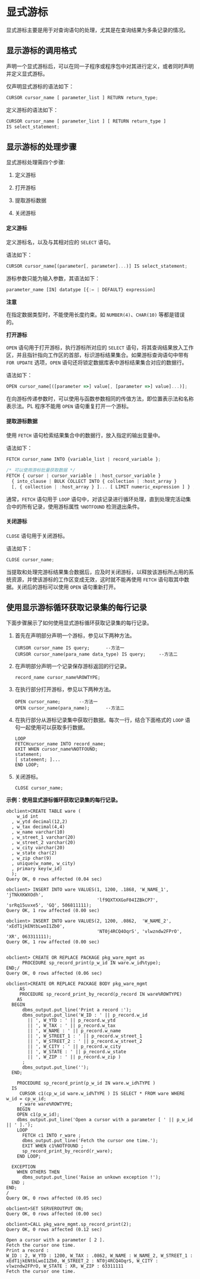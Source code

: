 显式游标 
=========================

显式游标主要是用于对查询语句的处理，尤其是在查询结果为多条记录的情况。

显示游标的调用格式 
------------------------------

声明一个显式游标后，可以在同一子程序或程序包中对其进行定义，或者同时声明并定义显式游标。

仅声明显式游标的语法如下：

```javascript
CURSOR cursor_name [ parameter_list ] RETURN return_type;
```



定义游标的语法如下：

```javascript
CURSOR cursor_name [ parameter_list ] [ RETURN return_type ]
IS select_statement;
```



显示游标的处理步骤 
------------------------------

显式游标处理需四个步骤:

1. 定义游标

   

2. 打开游标

   

3. 提取游标数据

   

4. 关闭游标

   




#### **定义游标** 

定义游标名，以及与其相对应的 `SELECT` 语句。

语法如下：

```javascript
CURSOR cursor_name[(parameter[, parameter]...)] IS select_statement;
```



游标参数只能为输入参数，其语法如下：

```javascript
parameter_name [IN] datatype [{:= | DEFAULT} expression]
```


**注意**



在指定数据类型时，不能使用长度约束。如 `NUMBER(4)`、`CHAR(10)` 等都是错误的。

**打开游标** 

`OPEN` 语句用于打开游标，执行游标所对应的 `SELECT` 语句，将其查询结果放入工作区，并且指针指向工作区的首部，标识游标结果集合。如果游标查询语句中带有 `FOR UPDATE` 选项，`OPEN` 语句还将锁定数据库表中游标结果集合对应的数据行。

语法如下：

```javascript
OPEN cursor_name[([parameter =>] value[, [parameter =>] value]...)];
```



在向游标传递参数时，可以使用与函数参数相同的传值方法，即位置表示法和名称表示法。PL 程序不能用 `OPEN` 语句重复打开一个游标。

#### **提取游标数据** 

使用 `FETCH` 语句检索结果集合中的数据行，放入指定的输出变量中。 

语法如下：

```javascript
FETCH cursor_name INTO {variable_list | record_variable };

/* 可以使用游标批量获取数据 */
FETCH { cursor | cursor_variable | :host_cursor_variable }
  { into_clause | BULK COLLECT INTO { collection | :host_array }
  [, { collection | :host_array } ]... [ LIMIT numeric_expression ] } ;

```



通常，`FETCH` 语句用于 `LOOP` 语句中，对该记录进行循环处理，直到处理完活动集合中的所有记录，使用游标属性 `%NOTFOUND` 检测退出条件。

#### **关闭游标** 

`CLOSE` 语句用于关闭游标。

语法如下：

```javascript
CLOSE cursor_name;
```



当提取和处理完游标结果集合数据后，应及时关闭游标，以释放该游标所占用的系统资源，并使该游标的工作区变成无效，这时就不能再使用 `FETCH` 语句取其中数据。关闭后的游标可以使用 `OPEN` 语句重新打开。

使用显示游标循环获取记录集的每行记录 
---------------------------------------

下面步骤展示了如何使用显式游标循环获取记录集的每行记录。 

1. 首先在声明部分声明一个游标，参见以下两种方法。

   ```unknow
   CURSOR cursor_name IS query;      --方法一
   CURSOR cursor_name(para_name data_type) IS query;     --方法二
   ```

   




<!-- -->

2. 在声明部分声明一个记录保存游标返回的行记录。

   ```unknow
   record_name cursor_name%ROWTYPE;
   ```

   




<!-- -->

3. 在执行部分打开游标，参见以下两种方法。

   ```unknow
   OPEN cursor_name;       --方法一
   OPEN cursor_name(para_name);      --方法二
   ```

   




<!-- -->

4. 在执行部分从游标记录集中获取行数据。每次一行，结合下面格式的 `LOOP` 语句一起使用可以获取多行数据。

   ```unknow
   LOOP
   FETCHcursor_name INTO record_name;
   EXIT WHEN cursor_name%NOTFOUND;
   statement;
   [ statement; ]...
   END LOOP;
   ```

   




<!-- -->

5. 关闭游标。

   ```unknow
   CLOSE cursor_name;
   ```

   




**示例：使用显式游标循环获取记录集的每行记录。** 

```unknow
obclient>CREATE TABLE ware (
    w_id int
  , w_ytd decimal(12,2)
  , w_tax decimal(4,4)
  , w_name varchar(10)
  , w_street_1 varchar(20)
  , w_street_2 varchar(20)
  , w_city varchar(20)
  , w_state char(2)
  , w_zip char(9)
  , unique(w_name, w_city)
  , primary key(w_id)
  );
Query OK, 0 rows affected (0.04 sec)

obclient> INSERT INTO ware VALUES(1, 1200, .1868, 'W_NAME_1', 'jTNkXKWXOdh', 
                                  'lf9QXTXXGoF04IZBkCP7', 'srRq15uvxe5', 'GQ', 506811111);
Query OK, 1 row affected (0.00 sec)

obclient> INSERT INTO ware VALUES(2, 1200, .0862,  'W_NAME_2', 'xEdT1jkENtbLwoI1Zb0', 
                                  'NT0j4RCQ4OqrS', 'vlwzndw2FPrO', 'XR', 063311111);
Query OK, 1 row affected (0.00 sec)


obclient> CREATE OR REPLACE PACKAGE pkg_ware_mgmt as
      PROCEDURE sp_record_print(p_w_id IN ware.w_id%type);
END;/
Query OK, 0 rows affected (0.06 sec)

obclient>CREATE OR REPLACE PACKAGE BODY pkg_ware_mgmt 
     AS  
     PROCEDURE sp_record_print_by_record(p_record IN ware%ROWTYPE)
    AS
  BEGIN
      dbms_output.put_line('Print a record :');
      dbms_output.put_line('W_ID : ' || p_record.w_id 
        || ', W_YTD : ' || p_record.w_ytd 
        || ', W_TAX : ' || p_record.w_tax 
        || ', W_NAME : ' || p_record.w_name
        || ', W_STREET_1 : ' || p_record.w_street_1
        || ', W_STREET_2 : ' || p_record.w_street_2
        || ', W_CITY : ' || p_record.w_city
        || ', W_STATE : ' || p_record.w_state
        || ', W_ZIP : ' || p_record.w_zip )
      ;
      dbms_output.put_line('');
  END;

    PROCEDURE sp_record_print(p_w_id IN ware.w_id%TYPE )
  IS
     CURSOR c1(cp_w_id ware.w_id%TYPE ) IS SELECT * FROM ware WHERE w_id = cp_w_id; 
     r_ware ware%ROWTYPE;
    BEGIN
    OPEN c1(p_w_id);
    dbms_output.put_line('Open a cursor with a parameter [ ' || p_w_id || ' ].');
    LOOP 
      FETCH c1 INTO r_ware ;
      dbms_output.put_line('Fetch the cursor one time.'); 
      EXIT WHEN c1%NOTFOUND ;     
      sp_record_print_by_record(r_ware);
    END LOOP;
  
  EXCEPTION 
    WHEN OTHERS THEN
      dbms_output.put_line('Raise an unkown exception !');      
  END ;  
END; 
/
Query OK, 0 rows affected (0.05 sec)

obclient>SET SERVEROUTPUT ON;
Query OK, 0 rows affected (0.00 sec)

obclient>CALL pkg_ware_mgmt.sp_record_print(2);
Query OK, 0 rows affected (0.12 sec)

Open a cursor with a parameter [ 2 ].
Fetch the cursor one time.
Print a record :
W_ID : 2, W_YTD : 1200, W_TAX : .0862, W_NAME : W_NAME_2, W_STREET_1 : xEdT1jkENtbLwoI1Zb0, W_STREET_2 : NT0j4RCQ4OqrS, W_CITY : vlwzndw2FPrO, W_STATE : XR, W_ZIP : 63311111
Fetch the cursor one time.
```


